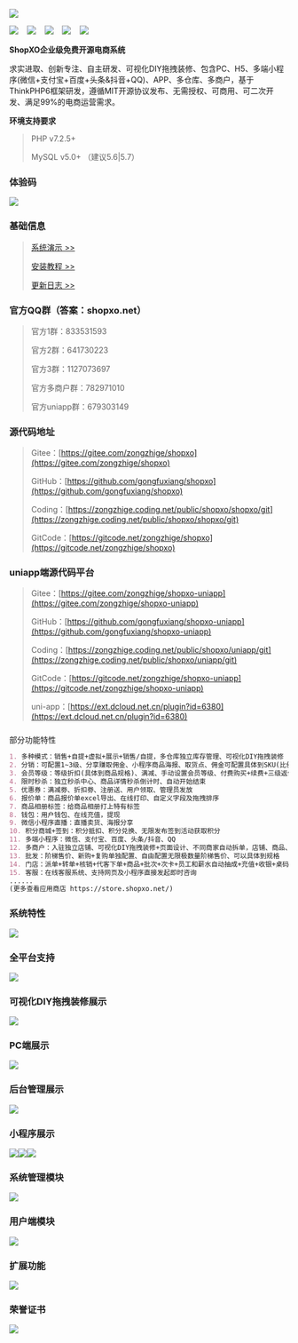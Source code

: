 [![](https://doc.shopxo.net/upload/image/20210727/1627379966617129.jpg)](https://doc.shopxo.net/upload/image/20210727/1627379966617129.jpg)

[](https://gitee.com/zongzhige/shopxo/stargazers "Gitee star")[![](https://gitee.com/zongzhige/shopxo/badge/star.svg?theme=gvp)](https://gitee.com/zongzhige/shopxo/badge/star.svg?theme=gvp)    [](https://gitee.com/zongzhige/shopxo/members "Gitee fork")[![](https://gitee.com/zongzhige/shopxo/badge/fork.svg?theme=gvp)](https://gitee.com/zongzhige/shopxo/badge/fork.svg?theme=gvp)    [](https://github.com/gongfuxiang/shopxo/stargazers "GitHub star")[![](https://img.shields.io/github/stars/gongfuxiang/shopxo?logo=github)](https://img.shields.io/github/stars/gongfuxiang/shopxo?logo=github)    [](https://github.com/gongfuxiang/shopxo/network "GitHub fork")[![](https://img.shields.io/github/stars/gongfuxiang/shopxo?logo=github)](https://img.shields.io/github/stars/gongfuxiang/shopxo?logo=github)    [](https://gitee.com/zongzhige/shopxo/blob/master/LICENSE "license")[![](https://img.shields.io/badge/license-MIT-green)](https://img.shields.io/badge/license-MIT-green)

**ShopXO企业级免费开源电商系统**

求实进取、创新专注、自主研发、可视化DIY拖拽装修、包含PC、H5、多端小程序(微信+支付宝+百度+头条&抖音+QQ)、APP、多仓库、多商户，基于ThinkPHP6框架研发，遵循MIT开源协议发布、无需授权、可商用、可二次开发、满足99%的电商运营需求。

**环境支持要求**

> PHP v7.2.5+
> 
> MySQL v5.0+ （建议5.6|5.7）

### 体验码

[![](https://doc.shopxo.net/upload/image/20211211/1639234221484373.jpg)](https://doc.shopxo.net/upload/image/20211211/1639234221484373.jpg)

### 基础信息

> [系统演示 >>](https://doc.shopxo.net/article/1/260674843488288768.html)
> 
> [安装教程 >>](https://doc.shopxo.net/article/1/260667307922030592.html)
> 
> [更新日志 >>](https://doc.shopxo.net/article/1/260687012997103616.html)

### [](https://gitee.com/zongzhige/shopxo#%E5%AE%98%E6%96%B9qq%E7%BE%A4%E7%AD%94%E6%A1%88shopxonet)官方QQ群（答案：shopxo.net）

> 官方1群：833531593
> 
> 官方2群：641730223
> 
> 官方3群：1127073697
> 
> 官方多商户群：782971010
> 
> 官方uniapp群：679303149

### [](https://gitee.com/zongzhige/shopxo#%E6%BA%90%E4%BB%A3%E7%A0%81%E5%9C%B0%E5%9D%80)源代码地址

> Gitee：[https://gitee.com/zongzhige/shopxo](https://gitee.com/zongzhige/shopxo)
> 
> GitHub：[https://github.com/gongfuxiang/shopxo](https://github.com/gongfuxiang/shopxo)
> 
> Coding：[https://zongzhige.coding.net/public/shopxo/shopxo/git](https://zongzhige.coding.net/public/shopxo/shopxo/git)
> 
> GitCode：[https://gitcode.net/zongzhige/shopxo](https://gitcode.net/zongzhige/shopxo)

### uniapp端源代码平台

> Gitee：[https://gitee.com/zongzhige/shopxo-uniapp](https://gitee.com/zongzhige/shopxo-uniapp)
> 
> GitHub：[https://github.com/gongfuxiang/shopxo-uniapp](https://github.com/gongfuxiang/shopxo-uniapp)
> 
> Coding：[https://zongzhige.coding.net/public/shopxo/uniapp/git](https://zongzhige.coding.net/public/shopxo/uniapp/git)
> 
> GitCode：[https://gitcode.net/zongzhige/shopxo-uniapp](https://gitcode.net/zongzhige/shopxo-uniapp)
> 
> uni-app：[https://ext.dcloud.net.cn/plugin?id=6380](https://ext.dcloud.net.cn/plugin?id=6380)

###   

部分功能特性

```markdown
1. 多种模式：销售+自提+虚拟+展示+销售/自提，多仓库独立库存管理、可视化DIY拖拽装修
2. 分销：可配置1~3级、分享赚取佣金、小程序商品海报、取货点、佣金可配置具体到SKU(比例和固定金额)
3. 会员等级：等级折扣(具体到商品规格)、满减、手动设置会员等级、付费购买+续费+三级返佣
4. 限时秒杀：独立秒杀中心、商品详情秒杀倒计时、自动开始结束
5. 优惠券：满减劵、折扣劵、注册送、用户领取、管理员发放
6. 报价单：商品报价单excel导出、在线打印、自定义字段及拖拽排序
7. 商品相册标签：给商品相册打上特有标签
8. 钱包：用户钱包、在线充值，提现
9. 微信小程序直播：直播卖货、海报分享
10. 积分商城+签到：积分抵扣、积分兑换、无限发布签到活动获取积分
11. 多端小程序：微信、支付宝、百度、头条/抖音、QQ
12. 多商户：入驻独立店铺、可视化DIY拖拽装修+页面设计、不同商家自动拆单，店铺、商品、分类、结算、订单管理、数据统计
13. 批发：阶梯售价、新购+复购单独配置、自由配置无限极数量阶梯售价、可以具体到规格
14. 门店：派单+转单+核销+代客下单+商品+批次+次卡+员工和薪水自动抽成+充值+收银+桌码+O2O店铺运营模式，线上线下完美结合、适用（餐饮+美容美发+在线预约+门店消费+自提+外送+快递）
15. 客服：在线客服系统、支持网页及小程序直接发起即时咨询
......
(更多查看应用商店 https://store.shopxo.net/)
```

### [](https://gitee.com/zongzhige/shopxo#%E7%B3%BB%E7%BB%9F%E7%89%B9%E6%80%A7)系统特性

[![](https://doc.shopxo.net/upload/image/20210727/1627370211229661.jpeg)](https://doc.shopxo.net/upload/image/20210727/1627370211229661.jpeg)

### [](https://gitee.com/zongzhige/shopxo#%E5%85%A8%E5%B9%B3%E5%8F%B0%E6%94%AF%E6%8C%81)全平台支持

[![](https://doc.shopxo.net/upload/image/20210727/1627370212203702.jpeg)](https://doc.shopxo.net/upload/image/20210727/1627370212203702.jpeg)

### [](https://gitee.com/zongzhige/shopxo#%E5%8F%AF%E8%A7%86%E5%8C%96diy%E6%8B%96%E6%8B%BD%E8%A3%85%E4%BF%AE%E5%B1%95%E7%A4%BA)可视化DIY拖拽装修展示

[![](https://doc.shopxo.net/upload/image/20210727/1627370212919280.gif)](https://doc.shopxo.net/upload/image/20210727/1627370212919280.gif)

### [](https://gitee.com/zongzhige/shopxo#pc%E7%AB%AF%E5%B1%95%E7%A4%BA)PC端展示

[![](https://doc.shopxo.net/upload/image/20210727/1627370212898377.gif)](https://doc.shopxo.net/upload/image/20210727/1627370212898377.gif)

### [](https://gitee.com/zongzhige/shopxo#%E5%90%8E%E5%8F%B0%E7%AE%A1%E7%90%86%E5%B1%95%E7%A4%BA)后台管理展示

[![](https://doc.shopxo.net/upload/image/20210727/1627370212801103.gif)](https://doc.shopxo.net/upload/image/20210727/1627370212801103.gif)

### [](https://gitee.com/zongzhige/shopxo#%E5%B0%8F%E7%A8%8B%E5%BA%8F%E5%B1%95%E7%A4%BA)小程序展示

[![](https://doc.shopxo.net/upload/image/20211023/1634962774958024.jpg)](https://doc.shopxo.net/upload/image/20211023/1634962774958024.jpg)[![](https://doc.shopxo.net/upload/image/20211023/1634962851731604.jpg)](https://doc.shopxo.net/upload/image/20211023/1634962851731604.jpg)[![](https://doc.shopxo.net/upload/image/20211023/1634962862173709.jpg)](https://doc.shopxo.net/upload/image/20211023/1634962862173709.jpg)

### 系统管理模块

[![](http://assets.processon.com/chart_image/611f249c0e3e745cf8fe56e7.png)](http://assets.processon.com/chart_image/611f249c0e3e745cf8fe56e7.png)

### 用户端模块

[![](http://assets.processon.com/chart_image/6123129d0e3e743b327ab85e.png)](http://assets.processon.com/chart_image/6123129d0e3e743b327ab85e.png)

### 扩展功能

[![](http://assets.processon.com/chart_image/612258ca5653bb6788ddc05e.png)](http://assets.processon.com/chart_image/612258ca5653bb6788ddc05e.png)

### 荣誉证书

[![](https://doc.shopxo.net/upload/image/20210727/1627370213278731.jpeg)](https://doc.shopxo.net/upload/image/20210727/1627370213278731.jpeg)